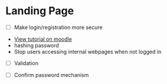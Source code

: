 # Landing Page

- [ ] Make login/registration more secure <br>
* [View tutorial on moodle](http://moodle2.csis.ul.ie) <br>
* hashing password<br>
* Stop users accessing internal webpages when not logged in<br>
- [ ] Validation
- [ ] Confirm password mechanism

